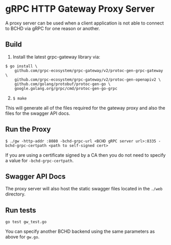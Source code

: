 # gRPC HTTP Gateway Proxy Server

A proxy server can be used when a client application is not able to connect to BCHD via gRPC for one reason or another.


## Build

1. Install the latest grpc-gateway library via:

```
$ go install \
    github.com/grpc-ecosystem/grpc-gateway/v2/protoc-gen-grpc-gateway \
    github.com/grpc-ecosystem/grpc-gateway/v2/protoc-gen-openapiv2 \
    github.com/golang/protobuf/protoc-gen-go \
    google.golang.org/grpc/cmd/protoc-gen-go-grpc
```

2. `$ make`

This will generate all of the files required for the gateway proxy and also the files for the swagger API docs.


## Run the Proxy

`$ ./gw -http-addr :8080 -bchd-grpc-url <BCHD gRPC server url>:8335 -bchd-grpc-certpath <path to self-signed cert>`

If you are using a certificate signed by a CA then you do not need to specify a value for `-bchd-grpc-certpath`.


## Swagger API Docs

The proxy server will also host the static swagger files located in the `./web` directory.


## Run tests

```
go test gw_test.go
```

You can specify another BCHD backend using the same parameters as above for `gw.go`.
